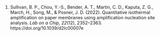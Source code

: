 <ol>
<li>
Sullivan, B. P., Chou, Y.-S., Bender, A. T., Martin, C. D., Kaputa, Z. G., March, H., Song, M., & Posner, J. D. (2022). Quantitative isothermal amplification on paper membranes using amplification nucleation site analysis. <em>Lab on a Chip, 22</em>(12), 2352–2363. https://doi.org/10.1039/d2lc00007e
</li>
</ol>